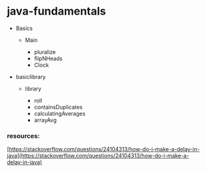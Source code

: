 # java-fundamentals

* Basics

  * Main 
     
     * pluralize
     * flipNHeads
     * Clock

* basiclibrary

  * library 

     * roll 
     * containsDuplicates
     * calculatingAverages
     * arrayAvg

    
        
        



### resources: 

[https://stackoverflow.com/questions/24104313/how-do-i-make-a-delay-in-java](https://stackoverflow.com/questions/24104313/how-do-i-make-a-delay-in-java)
     